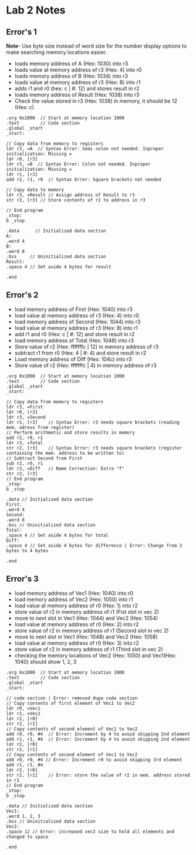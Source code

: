 # Lab 2 Notes

## Error's 1

**Note**- Use byte size instead of word size for the number display options to make searching memory locations easier.

- loads memory address of A (Hex: 1030) into r3
- loads value at memory address of r3 (Hex: 4) into r0
- loads memory address of B (Hex: 1034) into r3
- loads value at memory address of r3 (Hex: 8) into r1
- adds r1 and r0 (hex: c | #: 12) and stores result in r2
- loads memory address of Result (Hex: 1038) into r3
- Check the value stored in r3 (Hex: 1038) in memory, it should be 12 (Hex: c)

```assembly
.org 0x1000  // Start at memory location 1000
.text        // Code section
.global _start
_start:

// Copy data from memory to registers
ldr r3, =A	// Syntax Error: Semi colon not needed. Inproper initialization: Missing =
ldr r0, [r3]
ldr r3, =B	// Syntax Error: Colon not needed. Inproper initialization: Missing =
ldr r1, [r3]
add r2, r1, r0	// Syntax Error: Square brackets not needed

// Copy data to memory
ldr r3, =Result // Assign address of Result to r3
str r2, [r3] // Store contents of r2 to address in r3

// End program
_stop:
b _stop

.data      // Initialized data section
A:
.word 4
B:
.word 8
.bss     // Uninitialized data section
Result:
.space 4 // Set aside 4 bytes for result

.end
```

## Error's 2

- load memory address of First (Hex: 1040) into r3
- load value at memory address of r3 (Hex: 4) into r0
- load memory address of Second (Hex: 1044) into r3
- load value at memory address of r3 (Hex: 8) into r1
- add r1 and r0 (Hex: c | #: 12) and store result in r2
- load memory address of Total (Hex: 1048) into r3
- Store value of r2 (Hex: fffffffc | 12) in memory address of r3
- subtract r1 from r0 (Hex: 4 | #: 4) and store result in r2
- Load memory address of Diff (Hex: 104c) into r3
- Store value of r2 (Hex: fffffffc | 4) in memory address of r3

```assembly
.org 0x1000  // Start at memory location 1000
.text        // Code section
.global _start
_start:

// Copy data from memory to registers
ldr r3, =First
ldr r0, [r3]
ldr r3, =Second
ldr r1, [r3]	// Syntax Error: r3 needs square brackets (reading mem. adress from register)
// Perform arithmetic and store results in memory
add r2, r0, r1
ldr r3, =Total
str r2, [r3]	// Syntax Error: r3 needs square brackets (register containing the mem. address to be written to)
// Subtract Second from First
sub r2, r0, r1
ldr r3, =Diff	// Name Correction: Extra "f"
str r2, [r3]
// End program
_stop:
b _stop

.data // Initialized data section
First:
.word 4
Second:
.word 8
.bss // Uninitialized data section
Total:
.space 4 // Set aside 4 bytes for total
Diff:
.space 4 // Set aside 4 bytes for difference | Error: Change from 2 bytes to 4 bytes

.end
```

## Error's 3

- load memory address of Vec1 (Hex: 1040) into r0
- load memory address of Vec2 (Hex: 1050) into r1
- load value at memory address of r0 (Hex: 1) into r2
- store value of r2 in memory address of r1 (Fist slot in vec 2)
- move to next slot in Vec1 (Hex: 1044) and Vec2 (Hex: 1054)
- load value at memory address of r0 (Hex: 2) into r2
- store value of r2 in memory address of r1 (Second slot in vec 2)
- move to next slot in Vec1 (Hex: 1048) and Vec2 (Hex: 1058)
- load value at memory address of r0 (Hex: 3) into r2
- store value of r2 in memory address of r1 (Third slot in vec 2)
- checking the memory locations of Vec2 (Hex: 1050) and Vec1(Hex: 1040) should show 1, 2, 3

```assembly
.org 0x1000  // Start at memory location 1000
.text        // Code section
.global _start
_start:

// code section | Error: removed dupe code section
// Copy contents of first element of Vec1 to Vec2
ldr r0, =Vec1
ldr r1, =Vec2
ldr r2, [r0]
str r2, [r1]
// Copy contents of second element of Vec1 to Vec2
add r0, r0, #4	// Error: Increment by 4 to avoid skipping 2nd element
add r1, r1, #4	// Error: Increment by 4 to avoid skipping 2nd element
ldr r2, [r0]
str r2, [r1]
// Copy contents of second element of Vec1 to Vec2
add r0, r0, #4 // Error: Increment r0 to avoid skipping 3rd element
add r1, r1, #4
ldr r2, [r0]
str r2, [r1]	// Error: store the value of r2 in mem. address stored in r1 
// End program
_stop:
b _stop

.data // Initialized data section
Vec1:
.word 1, 2, 3
.bss // Uninitialized data section
Vec2:
.space 12 // Error: increased vec2 size to hold all elements and changed to space

.end
```